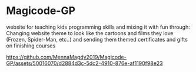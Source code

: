 # Magicode-GP
website for teaching kids programming skills and mixing it with fun through: Changing website theme to look like the cartoons and films they love (Frozen, Spider-Man, etc..) and sending them themed certificates and gifts on finishing courses

https://github.com/MennaMagdy2019/Magicode-GP/assets/50016070/d2884d3c-5dc2-4910-876e-af1190f98e23

